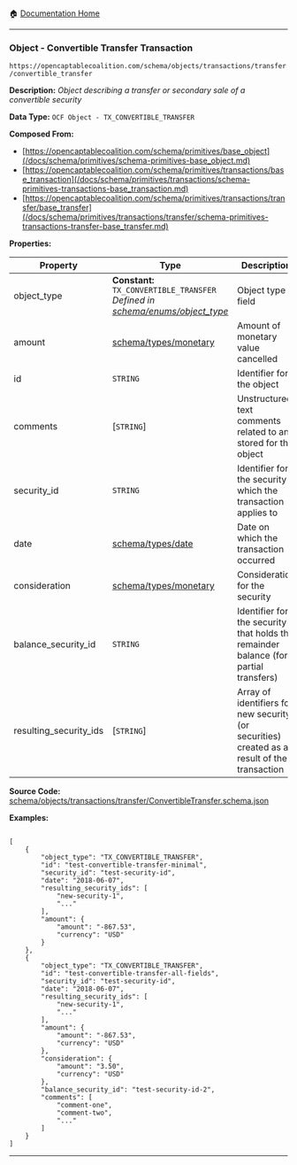 :house: [Documentation Home](/README.md)

---

### Object - Convertible Transfer Transaction

`https://opencaptablecoalition.com/schema/objects/transactions/transfer/convertible_transfer`

**Description:** _Object describing a transfer or secondary sale of a convertible security_

**Data Type:** `OCF Object - TX_CONVERTIBLE_TRANSFER`

**Composed From:**

- [https://opencaptablecoalition.com/schema/primitives/base_object](/docs/schema/primitives/schema-primitives-base_object.md)
- [https://opencaptablecoalition.com/schema/primitives/transactions/base_transaction](/docs/schema/primitives/transactions/schema-primitives-transactions-base_transaction.md)
- [https://opencaptablecoalition.com/schema/primitives/transactions/transfer/base_transfer](/docs/schema/primitives/transactions/transfer/schema-primitives-transactions-transfer-base_transfer.md)

**Properties:**

| Property               | Type                                                                                                                                | Description                                                                                  | Required   |
| ---------------------- | ----------------------------------------------------------------------------------------------------------------------------------- | -------------------------------------------------------------------------------------------- | ---------- |
| object_type            | **Constant:** `TX_CONVERTIBLE_TRANSFER`</br>_Defined in [schema/enums/object_type](/docs/schema/enums/schema-enums-object_type.md)_ | Object type field                                                                            | `REQUIRED` |
| amount                 | [schema/types/monetary](/docs/schema/types/schema-types-monetary.md)                                                                | Amount of monetary value cancelled                                                           | `REQUIRED` |
| id                     | `STRING`                                                                                                                            | Identifier for the object                                                                    | `REQUIRED` |
| comments               | [`STRING`]</br>                                                                                                                     | Unstructured text comments related to and stored for the object                              | -          |
| security_id            | `STRING`                                                                                                                            | Identifier for the security which the transaction applies to                                 | `REQUIRED` |
| date                   | [schema/types/date](/docs/schema/types/schema-types-date.md)                                                                        | Date on which the transaction occurred                                                       | `REQUIRED` |
| consideration          | [schema/types/monetary](/docs/schema/types/schema-types-monetary.md)                                                                | Consideration for the security                                                               | -          |
| balance_security_id    | `STRING`                                                                                                                            | Identifier for the security that holds the remainder balance (for partial transfers)         | -          |
| resulting_security_ids | [`STRING`]</br>                                                                                                                     | Array of identifiers for new security (or securities) created as a result of the transaction | `REQUIRED` |

**Source Code:** [schema/objects/transactions/transfer/ConvertibleTransfer.schema.json](/schema/objects/transactions/transfer/ConvertibleTransfer.schema.json)

**Examples:**

```

[
    {
        "object_type": "TX_CONVERTIBLE_TRANSFER",
        "id": "test-convertible-transfer-minimal",
        "security_id": "test-security-id",
        "date": "2018-06-07",
        "resulting_security_ids": [
            "new-security-1",
            "..."
        ],
        "amount": {
            "amount": "-867.53",
            "currency": "USD"
        }
    },
    {
        "object_type": "TX_CONVERTIBLE_TRANSFER",
        "id": "test-convertible-transfer-all-fields",
        "security_id": "test-security-id",
        "date": "2018-06-07",
        "resulting_security_ids": [
            "new-security-1",
            "..."
        ],
        "amount": {
            "amount": "-867.53",
            "currency": "USD"
        },
        "consideration": {
            "amount": "3.50",
            "currency": "USD"
        },
        "balance_security_id": "test-security-id-2",
        "comments": [
            "comment-one",
            "comment-two",
            "..."
        ]
    }
]

```

---
